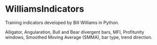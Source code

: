 # WilliamsIndicators
Training indicators developed by Bill Williams in Python.

Alligator, Angularation, Bull and Bear divergent bars, MFI, Profitunity windows, Smoothed Moving Average (SMMA), bar type, trend direction.
